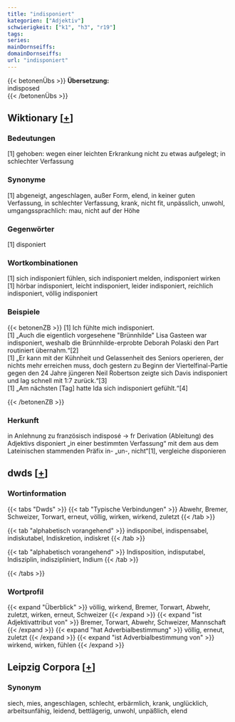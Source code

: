 ```yaml
---
title: "indisponiert"
kategorien: ["Adjektiv"]
schwierigkeit: ["k1", "h3", "r19"]
tags:
series:
mainDornseiffs:
domainDornseiffs:
url: "indisponiert"
---
```


{{< betonenÜbs >}}
**Übersetzung:**  
indisposed  
{{< /betonenÜbs >}}

## Wiktionary [[+](https://de.wiktionary.org/wiki/indisponiert)]

### Bedeutungen
[1] gehoben: wegen einer leichten Erkrankung nicht zu etwas aufgelegt; in schlechter Verfassung  

### Synonyme
[1] abgeneigt, angeschlagen, außer Form, elend, in keiner guten Verfassung, in schlechter Verfassung, krank, nicht fit, unpässlich, unwohl, umgangssprachlich: mau, nicht auf der Höhe  

### Gegenwörter
[1] disponiert  

### Wortkombinationen
[1] sich indisponiert fühlen, sich indisponiert melden, indisponiert wirken  
[1] hörbar indisponiert, leicht indisponiert, leider indisponiert, reichlich indisponiert, völlig indisponiert  

### Beispiele
{{< betonenZB >}}
[1] Ich fühlte mich indisponiert.  
[1] „Auch die eigentlich vorgesehene "Brünnhilde" Lisa Gasteen war indisponiert, weshalb die Brünnhilde-erprobte Deborah Polaski den Part routiniert übernahm.“[2]  
[1] „Er kann mit der Kühnheit und Gelassenheit des Seniors operieren, der nichts mehr erreichen muss, doch gestern zu Beginn der Viertelfinal-Partie gegen den 24 Jahre jüngeren Neil Robertson zeigte sich Davis indisponiert und lag schnell mit 1:7 zurück.“[3]  
[1] „Am nächsten [Tag] hatte Ida sich indisponiert gefühlt.“[4]  

{{< /betonenZB >}}
### Herkunft
in Anlehnung zu französisch indisposé → fr Derivation (Ableitung) des Adjektivs disponiert „in einer bestimmten Verfassung“ mit dem aus dem Lateinischen stammenden Präfix in- „un-, nicht“[1], vergleiche disponieren  



## dwds [[+](https://www.dwds.de/wb/indisponiert)]

### Wortinformation
{{< tabs "Dwds" >}}
{{< tab "Typische Verbindungen" >}}
Abwehr, Bremer, Schweizer, Torwart, erneut, völlig, wirken, wirkend, zuletzt
{{< /tab >}}

{{< tab "alphabetisch vorangehend" >}}
indisponibel, indispensabel, indiskutabel, Indiskretion, indiskret
{{< /tab >}}

{{< tab "alphabetisch vorangehend" >}}
Indisposition, indisputabel, Indisziplin, indiszipliniert, Indium
{{< /tab >}}

{{< /tabs >}}

### Wortprofil
{{< expand "Überblick" >}} völlig, wirkend, Bremer, Torwart, Abwehr, zuletzt, wirken, erneut, Schweizer {{< /expand >}}
{{< expand "ist Adjektivattribut von" >}} Bremer, Torwart, Abwehr, Schweizer, Mannschaft {{< /expand >}}
{{< expand "hat Adverbialbestimmung" >}} völlig, erneut, zuletzt {{< /expand >}}
{{< expand "ist Adverbialbestimmung von" >}} wirkend, wirken, fühlen {{< /expand >}}

## Leipzig Corpora [[+](https://corpora.uni-leipzig.de/en/res?word=indisponiert&corpusId=deu_newscrawl-public_2018)]


### Synonym
siech, mies, angeschlagen, schlecht, erbärmlich, krank, unglücklich, arbeitsunfähig, leidend, bettlägerig, unwohl, unpäßlich, elend


